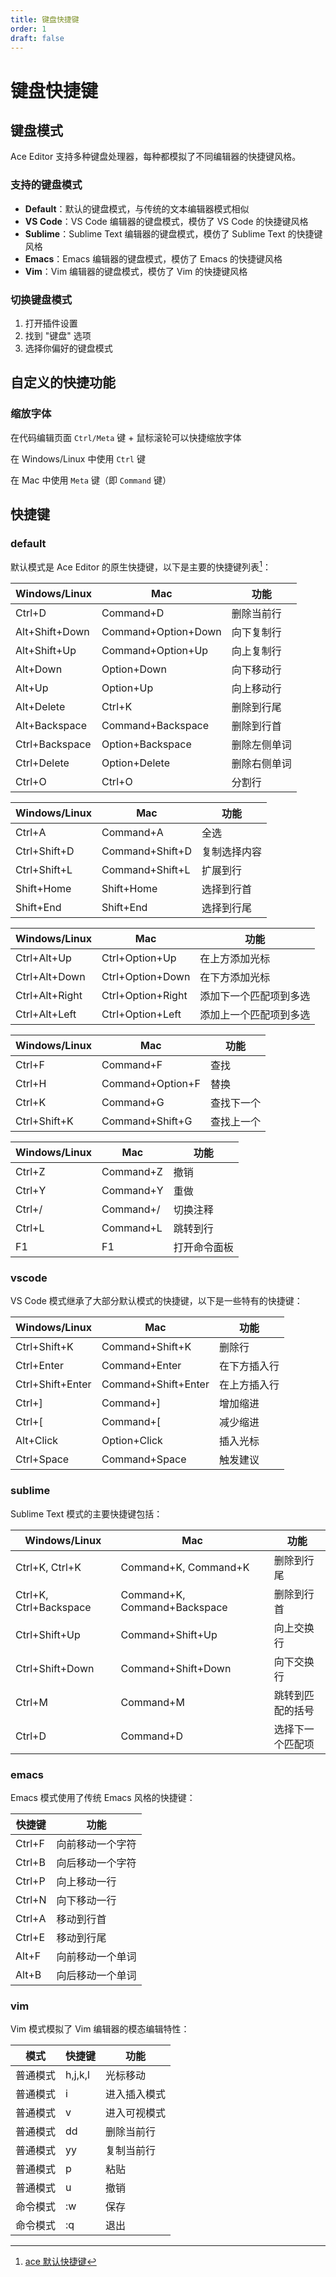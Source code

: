 ```yaml
---
title: 键盘快捷键
order: 1
draft: false
---
```


# 键盘快捷键

## 键盘模式

Ace Editor 支持多种键盘处理器，每种都模拟了不同编辑器的快捷键风格。

### 支持的键盘模式

- **Default**：默认的键盘模式，与传统的文本编辑器模式相似
- **VS Code**：VS Code 编辑器的键盘模式，模仿了 VS Code 的快捷键风格
- **Sublime**：Sublime Text 编辑器的键盘模式，模仿了 Sublime Text 的快捷键风格
- **Emacs**：Emacs 编辑器的键盘模式，模仿了 Emacs 的快捷键风格
- **Vim**：Vim 编辑器的键盘模式，模仿了 Vim 的快捷键风格

### 切换键盘模式

1. 打开插件设置
2. 找到 "键盘" 选项
3. 选择你偏好的键盘模式

## 自定义的快捷功能

### 缩放字体
在代码编辑页面 `Ctrl/Meta` 键 + 鼠标滚轮可以快捷缩放字体

在 Windows/Linux 中使用 `Ctrl` 键

在 Mac 中使用 `Meta` 键（即 `Command` 键）

## 快捷键

### default
默认模式是 Ace Editor 的原生快捷键，以下是主要的快捷键列表[^1]：

| Windows/Linux | Mac | 功能 |
|--------------|-----|------|
| Ctrl+D | Command+D | 删除当前行 |
| Alt+Shift+Down | Command+Option+Down | 向下复制行 |
| Alt+Shift+Up | Command+Option+Up | 向上复制行 |
| Alt+Down | Option+Down | 向下移动行 |
| Alt+Up | Option+Up | 向上移动行 |
| Alt+Delete | Ctrl+K | 删除到行尾 |
| Alt+Backspace | Command+Backspace | 删除到行首 |
| Ctrl+Backspace | Option+Backspace | 删除左侧单词 |
| Ctrl+Delete | Option+Delete | 删除右侧单词 |
| Ctrl+O | Ctrl+O | 分割行 |

| Windows/Linux | Mac | 功能 |
|--------------|-----|------|
| Ctrl+A | Command+A | 全选 |
| Ctrl+Shift+D | Command+Shift+D | 复制选择内容 |
| Ctrl+Shift+L | Command+Shift+L | 扩展到行 |
| Shift+Home | Shift+Home | 选择到行首 |
| Shift+End | Shift+End | 选择到行尾 |

| Windows/Linux | Mac | 功能 |
|--------------|-----|------|
| Ctrl+Alt+Up | Ctrl+Option+Up | 在上方添加光标 |
| Ctrl+Alt+Down | Ctrl+Option+Down | 在下方添加光标 |
| Ctrl+Alt+Right | Ctrl+Option+Right | 添加下一个匹配项到多选 |
| Ctrl+Alt+Left | Ctrl+Option+Left | 添加上一个匹配项到多选 |

| Windows/Linux | Mac | 功能 |
|--------------|-----|------|
| Ctrl+F | Command+F | 查找 |
| Ctrl+H | Command+Option+F | 替换 |
| Ctrl+K | Command+G | 查找下一个 |
| Ctrl+Shift+K | Command+Shift+G | 查找上一个 |

| Windows/Linux | Mac | 功能 |
|--------------|-----|------|
| Ctrl+Z | Command+Z | 撤销 |
| Ctrl+Y | Command+Y | 重做 |
| Ctrl+/ | Command+/ | 切换注释 |
| Ctrl+L | Command+L | 跳转到行 |
| F1 | F1 | 打开命令面板 |

### vscode
VS Code 模式继承了大部分默认模式的快捷键，以下是一些特有的快捷键：

| Windows/Linux | Mac | 功能 |
|--------------|-----|------|
| Ctrl+Shift+K | Command+Shift+K | 删除行 |
| Ctrl+Enter | Command+Enter | 在下方插入行 |
| Ctrl+Shift+Enter | Command+Shift+Enter | 在上方插入行 |
| Ctrl+] | Command+] | 增加缩进 |
| Ctrl+[ | Command+[ | 减少缩进 |
| Alt+Click | Option+Click | 插入光标 |
| Ctrl+Space | Command+Space | 触发建议 |

### sublime
Sublime Text 模式的主要快捷键包括：

| Windows/Linux | Mac | 功能 |
|--------------|-----|------|
| Ctrl+K, Ctrl+K | Command+K, Command+K | 删除到行尾 |
| Ctrl+K, Ctrl+Backspace | Command+K, Command+Backspace | 删除到行首 |
| Ctrl+Shift+Up | Command+Shift+Up | 向上交换行 |
| Ctrl+Shift+Down | Command+Shift+Down | 向下交换行 |
| Ctrl+M | Command+M | 跳转到匹配的括号 |
| Ctrl+D | Command+D | 选择下一个匹配项 |

### emacs
Emacs 模式使用了传统 Emacs 风格的快捷键：

| 快捷键 | 功能 |
|--------|------|
| Ctrl+F | 向前移动一个字符 |
| Ctrl+B | 向后移动一个字符 |
| Ctrl+P | 向上移动一行 |
| Ctrl+N | 向下移动一行 |
| Ctrl+A | 移动到行首 |
| Ctrl+E | 移动到行尾 |
| Alt+F | 向前移动一个单词 |
| Alt+B | 向后移动一个单词 |

### vim
Vim 模式模拟了 Vim 编辑器的模态编辑特性：

| 模式 | 快捷键 | 功能 |
|------|--------|------|
| 普通模式 | h,j,k,l | 光标移动 |
| 普通模式 | i | 进入插入模式 |
| 普通模式 | v | 进入可视模式 |
| 普通模式 | dd | 删除当前行 |
| 普通模式 | yy | 复制当前行 |
| 普通模式 | p | 粘贴 |
| 普通模式 | u | 撤销 |
| 命令模式 | :w | 保存 |
| 命令模式 | :q | 退出 |

[^1]: [ace 默认快捷键](https://github.com/ajaxorg/ace/wiki/default-keyboard-shortcuts)